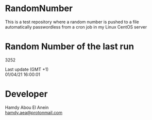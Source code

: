 # RandomNumber    
This is a test repository where a random number is pushed to a file automatically passwordless from a cron job in my Linux CentOS server    
# Random Number of the last run   
3252
      
Last update (GMT +1)    
01/04/21 16:00:01
# Developer    
Hamdy Abou El Anein   
hamdy.aea@protonmail.com
